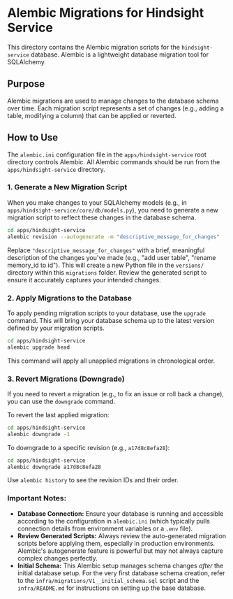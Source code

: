 # Alembic Migrations for Hindsight Service

This directory contains the Alembic migration scripts for the `hindsight-service` database. Alembic is a lightweight database migration tool for SQLAlchemy.

## Purpose

Alembic migrations are used to manage changes to the database schema over time. Each migration script represents a set of changes (e.g., adding a table, modifying a column) that can be applied or reverted.

## How to Use

The `alembic.ini` configuration file in the `apps/hindsight-service` root directory controls Alembic. All Alembic commands should be run from the `apps/hindsight-service` directory.

### 1. Generate a New Migration Script

When you make changes to your SQLAlchemy models (e.g., in `apps/hindsight-service/core/db/models.py`), you need to generate a new migration script to reflect these changes in the database schema.

```bash
cd apps/hindsight-service
alembic revision --autogenerate -m "descriptive_message_for_changes"
```
Replace `"descriptive_message_for_changes"` with a brief, meaningful description of the changes you've made (e.g., "add user table", "rename memory_id to id"). This will create a new Python file in the `versions/` directory within this `migrations` folder. Review the generated script to ensure it accurately captures your intended changes.

### 2. Apply Migrations to the Database

To apply pending migration scripts to your database, use the `upgrade` command. This will bring your database schema up to the latest version defined by your migration scripts.

```bash
cd apps/hindsight-service
alembic upgrade head
```
This command will apply all unapplied migrations in chronological order.

### 3. Revert Migrations (Downgrade)

If you need to revert a migration (e.g., to fix an issue or roll back a change), you can use the `downgrade` command.

To revert the last applied migration:
```bash
cd apps/hindsight-service
alembic downgrade -1
```

To downgrade to a specific revision (e.g., `a17d8c8efa28`):
```bash
cd apps/hindsight-service
alembic downgrade a17d8c8efa28
```
Use `alembic history` to see the revision IDs and their order.

### Important Notes:

*   **Database Connection:** Ensure your database is running and accessible according to the configuration in `alembic.ini` (which typically pulls connection details from environment variables or a `.env` file).
*   **Review Generated Scripts:** Always review the auto-generated migration scripts before applying them, especially in production environments. Alembic's autogenerate feature is powerful but may not always capture complex changes perfectly.
*   **Initial Schema:** This Alembic setup manages schema changes *after* the initial database setup. For the very first database schema creation, refer to the `infra/migrations/V1__initial_schema.sql` script and the `infra/README.md` for instructions on setting up the base database.
